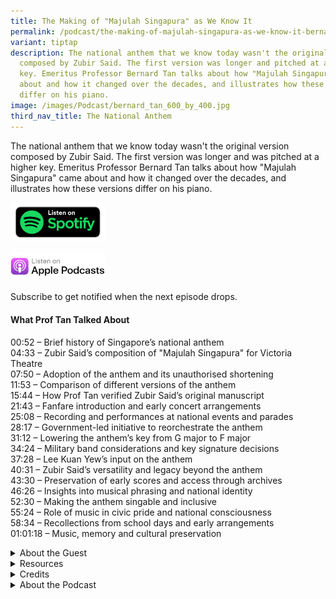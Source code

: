 ```yaml
---
title: The Making of "Majulah Singapura" as We Know It
permalink: /podcast/the-making-of-majulah-singapura-as-we-know-it-bernard-tan/
variant: tiptap
description: The national anthem that we know today wasn't the original version
  composed by Zubir Said. The first version was longer and pitched at a higher
  key. Emeritus Professor Bernard Tan talks about how "Majulah Singapura" came
  about and how it changed over the decades, and illustrates how these versions
  differ on his piano.
image: /images/Podcast/bernard_tan_600_by_400.jpg
third_nav_title: The National Anthem
---
```

<p>The national anthem that we know today wasn't the original version composed
by Zubir Said. The first version was longer and was pitched at a higher
key. Emeritus Professor Bernard Tan talks about how "Majulah Singapura"
came about and how it changed over the decades, and illustrates how these
versions differ on his piano.&nbsp;
<br>
</p>
<p></p>
<div class="isomer-image-wrapper">
<img style="width: 30%;" height="auto" width="100%" alt="" src="/images/Podcast/5ece500f123d6d0004ce5f8a.png">
</div>
<p></p>
<div class="isomer-image-wrapper">
<img style="width: 30%;" height="auto" width="100%" alt="" src="/images/Podcast/Listen_on_apple_podcasts.png">
</div>
<p></p>
<p>Subscribe to get notified when the next episode drops.</p>
<p></p>
<h4><strong>What Prof Tan Talked About</strong></h4>
<p>00:52 – Brief history of Singapore’s national anthem
<br>04:33 – Zubir Said’s composition of "Majulah Singapura" for Victoria Theatre
<br>07:50 – Adoption of the anthem and its unauthorised shortening
<br>11:53 – Comparison of different versions of the anthem
<br>15:44 – How Prof Tan verified Zubir Said’s original manuscript
<br>21:43 – Fanfare introduction and early concert arrangements
<br>25:08 – Recording and performances at national events and parades
<br>28:17 – Government-led initiative to reorchestrate the anthem
<br>31:12 – Lowering the anthem’s key from G major to F major
<br>34:24 – Military band considerations and key signature decisions
<br>37:28 – Lee Kuan Yew’s input on the anthem
<br>40:31 – Zubir Said’s versatility and legacy beyond the anthem
<br>43:30 – Preservation of early scores and access through archives
<br>46:26 – Insights into musical phrasing and national identity
<br>52:30 – Making the anthem singable and inclusive
<br>55:24 – Role of music in civic pride and national consciousness
<br>58:34 – Recollections from school days and early arrangements
<br>01:01:18 – Music, memory and cultural preservation</p>
<div data-type="detailGroup" class="isomer-accordion isomer-accordion-white">
<details class="isomer-details">
<summary>About the Guest</summary>
<div data-type="detailsContent" class="isomer-details-content">
<p>Emeritus Professor Bernard T. G. Tan&nbsp;is a retired professor of physics
from the National University of Singapore who also dabbles in music. Some
of his compositions have been performed by the Singapore Symphony Orchestra.
He is a former chairman of the Sing Singapore organising committee.</p>
</div>
</details>
<details class="isomer-details">
<summary>Resources</summary>
<div data-type="detailsContent" class="isomer-details-content">
<p>Bernard Tan, “<a href="https://biblioasia.nlb.gov.sg/vol-21/issue-1/apr-jun-2025/sing-singapore-national-day-songs/" rel="noopener nofollow" target="_blank">The Search for Home, Truly (and Other National Day Songs)</a>,” <em>BiblioAsia </em>21,
no. 1 (April–June 2025).</p>
<p></p>
<p>Rohana Zubir,<em> <a href="https://eservice.nlb.gov.sg/redir/itemdetails?bid=14540511" rel="noopener noreferrer nofollow" target="_blank"><u>Zubir Said: The Composer of Majulah Singapura</u></a> </em>(Singapore:
Institute of Southeast Asian Studies, 2012).</p>
</div>
</details>
<details class="isomer-details">
<summary>Credits</summary>
<div data-type="detailsContent" class="isomer-details-content">
<p>This episode of BiblioAsia+ was hosted by Jimmy Yap and produced by Soh
Gek Han. Sound engineering was done by Nookcha Films. The background music
"Di Tanjong Katong" was composed by Ahmad Patek and performed by&nbsp;Chords
Haven. Special thanks to Prof Tan for coming on the show.</p>
</div>
</details>
<details class="isomer-details">
<summary>About the Podcast</summary>
<div data-type="detailsContent" class="isomer-details-content">
<p>BiblioAsia+ is a podcast about Singapore history by the National Library
Singapore.</p>
</div>
</details>
</div>
<p>
<br>
</p>